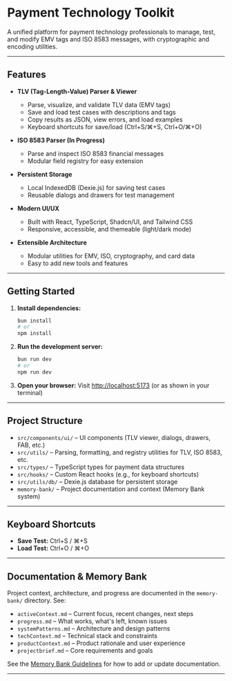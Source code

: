 # Payment Technology Toolkit

A unified platform for payment technology professionals to manage, test, and modify EMV tags and ISO 8583 messages, with cryptographic and encoding utilities.

---

## Features

- **TLV (Tag-Length-Value) Parser & Viewer**

  - Parse, visualize, and validate TLV data (EMV tags)
  - Save and load test cases with descriptions and tags
  - Copy results as JSON, view errors, and load examples
  - Keyboard shortcuts for save/load (Ctrl+S/⌘+S, Ctrl+O/⌘+O)

- **ISO 8583 Parser (In Progress)**

  - Parse and inspect ISO 8583 financial messages
  - Modular field registry for easy extension

- **Persistent Storage**

  - Local IndexedDB (Dexie.js) for saving test cases
  - Reusable dialogs and drawers for test management

- **Modern UI/UX**

  - Built with React, TypeScript, Shadcn/UI, and Tailwind CSS
  - Responsive, accessible, and themeable (light/dark mode)

- **Extensible Architecture**
  - Modular utilities for EMV, ISO, cryptography, and card data
  - Easy to add new tools and features

---

## Getting Started

1. **Install dependencies:**
   ```sh
   bun install
   # or
   npm install
   ```
2. **Run the development server:**
   ```sh
   bun run dev
   # or
   npm run dev
   ```
3. **Open your browser:**
   Visit [http://localhost:5173](http://localhost:5173) (or as shown in your terminal)

---

## Project Structure

- `src/components/ui/` – UI components (TLV viewer, dialogs, drawers, FAB, etc.)
- `src/utils/` – Parsing, formatting, and registry utilities for TLV, ISO 8583, etc.
- `src/types/` – TypeScript types for payment data structures
- `src/hooks/` – Custom React hooks (e.g., for keyboard shortcuts)
- `src/utils/db/` – Dexie.js database for persistent storage
- `memory-bank/` – Project documentation and context (Memory Bank system)

---

## Keyboard Shortcuts

- **Save Test:** Ctrl+S / ⌘+S
- **Load Test:** Ctrl+O / ⌘+O

---

## Documentation & Memory Bank

Project context, architecture, and progress are documented in the `memory-bank/` directory. See:

- `activeContext.md` – Current focus, recent changes, next steps
- `progress.md` – What works, what's left, known issues
- `systemPatterns.md` – Architecture and design patterns
- `techContext.md` – Technical stack and constraints
- `productContext.md` – Product rationale and user experience
- `projectbrief.md` – Core requirements and goals

See the [Memory Bank Guidelines](memory-bank/) for how to add or update documentation.

---
